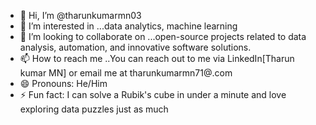 - 👋 Hi, I’m @tharunkumarmn03
- 👀 I’m interested in ...data analytics, machine learning
- 💞️ I’m looking to collaborate on ...open-source projects related to data analysis, automation, and innovative software solutions.
- 📫 How to reach me ..You can reach out to me via LinkedIn[Tharun kumar MN] or email me at tharunkumarmn71@.com
- 😄 Pronouns: He/Him
- ⚡ Fun fact: I can solve a Rubik's cube in under a minute and love exploring data puzzles just as much

<!---
tharunkumarmn03/tharunkumarmn03 is a ✨ special ✨ repository because its `README.md` (this file) appears on your GitHub profile.
You can click the Preview link to take a look at your changes.
--->
